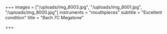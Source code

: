 +++
images = ["/uploads/img_8003.jpg", "/uploads/img_8001.jpg", "/uploads/img_8000.jpg"]
instruments = "mouthpieces"
subtitle = "Excellent condition"
title = "Bach 7C Megatone"

+++
